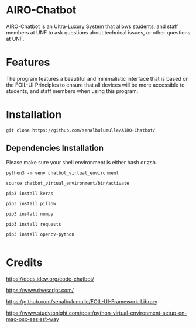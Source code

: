 # AIRO-Chatbot
AIRO-Chatbot is an Ultra-Luxury System that allows students, and staff members at UNF to 
ask questions about technical issues, or other questions at UNF. 


# Features
The program features a beautiful and minimalistic interface that is based on the FOIL-UI Principles 
to ensure that all devices will be more accessible to students, and staff members when using 
this program.




# Installation
```
git clone https://github.com/senalbulumulle/AIRO-Chatbot/
```


## Dependencies  Installation


Please make sure your shell environment is either bash or zsh.


```
python3 -m venv chatbot_virtual_environment

source chatbot_virtual_environment/bin/activate

pip3 install keras

pip3 install pillow

pip3 install numpy

pip3 install requests

pip3 install opencv-python


```


# Credits 

https://docs.idew.org/code-chatbot/

https://www.rivescript.com/

https://github.com/senalbulumulle/FOIL-UI-Framework-Library

https://www.studytonight.com/post/python-virtual-environment-setup-on-mac-osx-easiest-way
